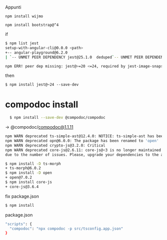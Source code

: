 Appunti

`npm install wijmo`


`npm install bootstrap@^4`

if

```sh
$ npm list jest
setup-with-angular-cli@0.0.0 <path>
+-- angular-playground@6.2.0
| `-- UNMET PEER DEPENDENCY jest@25.1.0  deduped`-- UNMET PEER DEPENDENCY jest@25.1.0

npm ERR! peer dep missing: jest@>=20 <=24, required by jest-image-snapshot@2.12.0
```
then

`$ npm install jest@~24 --save-dev`


# compodoc install

```sh
  $ npm install --save-dev @compodoc/compodoc
```
-> @compodoc/compodoc@1.1.11

```sh
npm WARN deprecated ts-simple-ast@12.4.0: NOTICE: ts-simple-ast has been renamed to ts-morph and version reset to 1.0.0. Switch at your leisure...
npm WARN deprecated opn@6.0.0: The package has been renamed to 'open'
npm WARN deprecated crypto-js@3.2.0: Critical
npm WARN deprecated core-js@2.6.11: core-js@<3 is no longer maintained and not recommended for usage
due to the number of issues. Please, upgrade your dependencies to the actual version of core-js@3.
```

```sh
$ npm install -D ts-morph
+ ts-morph@6.0.2
$ npm install -D open
+ open@7.0.2
$ npm install core-js
+ core-js@3.6.4
```
fix package.json
```sh
$ npm install
```
package.json
```sh
"scripts": {
  "compodoc": "npx compodoc -p src/tsconfig.app.json"
}
```
